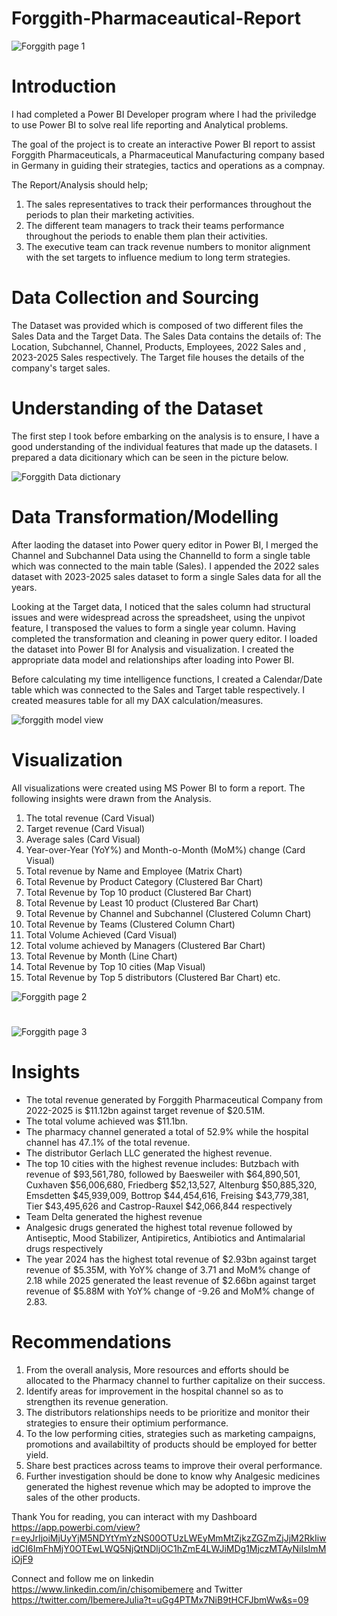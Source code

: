 # Forggith-Pharmaceautical-Report

![Forggith page 1](https://github.com/Chisom0089/Forggith-Pharmaceautical-Report/assets/138637505/086e42ba-10e1-4191-b5d8-19b6f86e3dde)

# Introduction
I had completed a Power BI Developer program where I had the priviledge to use Power BI to solve real life reporting and Analytical problems. 

The goal of the project is to create an interactive Power BI report to assist Forggith Pharmaceuticals, a Pharmaceutical Manufacturing company based in Germany in guiding their strategies, tactics and operations as a compnay.

The Report/Analysis should help;
1. The sales representatives to track their performances throughout the periods to plan their marketing activities.
2. The different team managers to track their teams performance throughout the periods to enable them plan their activities.
3. The executive team can track revenue numbers to monitor alignment with the set targets to influence medium to long term strategies.

# Data Collection and Sourcing
The Dataset was provided which is composed of two different files the Sales Data and the Target Data. The Sales Data contains the details of: The Location, Subchannel, Channel, Products, Employees, 2022 Sales and , 2023-2025 Sales respectively. The Target file houses the details of the company's target sales. 

# Understanding of the Dataset
The first step I took before embarking on the analysis is to ensure, I have a good understanding of the individual features that made up the datasets. I prepared a data dicitionary which can be seen in the picture below.

![Forggith Data dictionary](https://github.com/Chisom0089/Forggith-Pharmaceautical-Report/assets/138637505/7a87785e-b2f9-4ace-a0d3-84b056da1aca)

# Data Transformation/Modelling
After laoding the dataset into Power query editor in Power BI, I merged the Channel and Subchannel Data using the ChannelId to form a single table which was connected to the main table (Sales). I appended the 2022 sales dataset with 2023-2025 sales dataset to form a single Sales data for all the years.

Looking at the Target data, I noticed that the sales column had structural issues and were widespread across the spreadsheet, using the unpivot feature, I transposed the values to form a single year column.  Having completed the transformation and cleaning in power query editor. I loaded the dataset into Power BI for Analysis and visualization. I created the appropriate data model and relationships after loading into Power BI. 

Before calculating my time intelligence functions, I created a Calendar/Date table which was connected to the Sales and Target table respectively. I created measures table for all my DAX calculation/measures.

![forggith model view](https://github.com/Chisom0089/Forggith-Pharmaceautical-Report/assets/138637505/8ceeabb6-4207-4a2a-a26e-4b026d38948b)

# Visualization
All visualizations were created using MS Power BI to form a report. The following insights were drawn from the Analysis.
1. The total revenue (Card Visual)
2. Target revenue (Card Visual)
3. Average sales (Card Visual)
4. Year-over-Year (YoY%) and Month-o-Month (MoM%) change (Card Visual)
5. Total revenue by Name and Employee (Matrix Chart)
6. Total Revenue by Product Category (Clustered Bar Chart)
7. Total Revenue by Top 10 product (Clustered Bar Chart)
8. Total Revenue by Least 10 product (Clustered Bar Chart)
9. Total Revenue by Channel and Subchannel (Clustered Column Chart)
10. Total Revenue by Teams (Clustered Column Chart)
11. Total Volume Achieved (Card Visual)
12. Total volume achieved by Managers (Clustered Bar Chart)
13. Total Revenue by Month (Line Chart)
14. Total Revenue by Top 10 cities (Map Visual)
15. Total Revenue by Top 5 distributors (Clustered Bar Chart) etc.

![Forggith page 2](https://github.com/Chisom0089/Forggith-Pharmaceautical-Report/assets/138637505/37303a64-5735-4f92-868d-0a7a7e23a07f)

# 

![Forggith page 3](https://github.com/Chisom0089/Forggith-Pharmaceautical-Report/assets/138637505/cc0b4880-f411-4c4a-b653-f054371e0c51)

# Insights
- The total revenue generated by Forggith Pharmaceutical Company from 2022-2025 is $11.12bn against target revenue of $20.51M.
- The total volume achieved was $11.1bn.
- The pharmacy channel generated a total of 52.9% while the hospital channel has 47..1% of the total revenue.
- The distributor Gerlach LLC generated the highest revenue.
- The top 10 cities with the highest revenue includes: Butzbach with revenue of $93,561,780, followed by Baesweiler with $64,890,501, Cuxhaven $56,006,680, Friedberg $52,13,527, Altenburg $50,885,320, Emsdetten $45,939,009, Bottrop $44,454,616,  Freising $43,779,381, Tier $43,495,626 and Castrop-Rauxel $42,066,844 respectively
- Team Delta generated the highest revenue
- Analgesic drugs generated the highest total revenue followed by Antiseptic, Mood Stabilizer, Antipiretics, Antibiotics and Antimalarial drugs respectively
- The year 2024 has the highest total revenue of $2.93bn against target revenue of $5.35M, with YoY% change of 3.71 and MoM% change of 2.18 while 2025 generated the least revenue of $2.66bn against target revenue of $5.88M with YoY% change of -9.26 and MoM% change of 2.83.

# Recommendations
1. From the overall analysis, More resources and efforts should be allocated to the Pharmacy channel to further capitalize on their success.
2. Identify areas for improvement in the hospital channel so as to strengthen its revenue generation.
3. The distributors relationships needs to be prioritize and monitor their strategies to ensure their optimium performance.
4. To the low performing cities, strategies such as marketing campaigns, promotions and availabiltity of products should be employed for better yield.
5. Share best practices across teams to improve their overal performance.
6. Further investigation should be done to know why Analgesic medicines generated the highest revenue which may be adopted to improve the sales of the other products.

Thank You for reading, you can interact with my Dashboard https://app.powerbi.com/view?r=eyJrIjoiMjUyYjM5NDYtYmYzNS00OTUzLWEyMmMtZjkzZGZmZjJjM2RkIiwidCI6ImFhMjY0OTEwLWQ5NjQtNDljOC1hZmE4LWJiMDg1MjczMTAyNiIsImMiOjF9

Connect and follow me on linkedin https://www.linkedin.com/in/chisomibemere
and Twitter https://twitter.com/IbemereJulia?t=uGg4PTMx7NiB9tHCFJbmWw&s=09 

